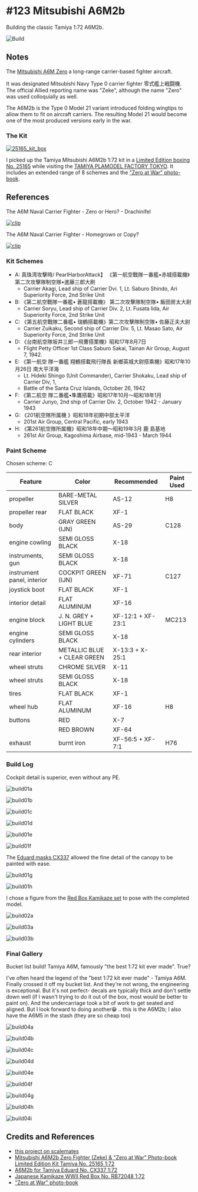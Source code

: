 # #123 Mitsubishi A6M2b

Building the classic Tamiya 1:72 A6M2b.

![Build](./assets/A6M2b_build.jpg?raw=true)

## Notes

The
[Mitsubishi A6M Zero](https://en.wikipedia.org/wiki/Mitsubishi_A6M_Zero)
a long-range carrier-based fighter aircraft.

It was designated Mitsubishi Navy Type 0 carrier fighter 零式艦上戦闘機.
The official Allied reporting name was "Zeke", although the name "Zero" was used colloquially as well.

The A6M2b is the Type 0 Model 21 variant introduced folding wingtips to allow them to fit on aircraft carriers. The resulting Model 21 would become one of the most produced versions early in the war.

### The Kit

[![25165_kit_box](./assets/25165_kit_box.png)](https://www.scalemates.com/kits/tamiya-25165-mitsubishi-a6m2b-zero-fighter-zeke-and-zero-at-war-photobook-limited-edition-kit--233477)

I picked up the Tamiya Mitsubishi A6M2b 1:72 kit in a
[Limited Edition boxing No. 25165](https://www.scalemates.com/kits/tamiya-25165-mitsubishi-a6m2b-zero-fighter-zeke-and-zero-at-war-photobook-limited-edition-kit--233477)
while visiting the
[TAMIYA PLAMODEL FACTORY TOKYO](https://maps.app.goo.gl/MgaKjJUUNTrNtCde7).
It includes an extended range of 8 schemes and the
["Zero at War" photo-book](https://www.goodreads.com/book/show/50918831-fighting-zero-fight).

## References

The A6M Naval Carrier Fighter - Zero or Hero? - Drachinifel

[![clip](https://img.youtube.com/vi/ApOfbxpL4Dg/0.jpg)](https://www.youtube.com/watch?v=ApOfbxpL4Dg)

The A6M Naval Carrier Fighter - Homegrown or Copy?

[![clip](https://img.youtube.com/vi/r1sn-1ZCmDg/0.jpg)](https://www.youtube.com/watch?v=r1sn-1ZCmDg)

### Kit Schemes

* A: 真珠湾攻擊時/ PearlHarborAttack】 《第一航空戰隊一番艦•赤城搭載機》第二次攻擊隊制空隊•進藤三郎大刷
    * Carrier Akagi, Lead ship of Carrier Dvi. 1, Lt. Saburo Shindo, Ari Superiority Force, 2nd Strike Unit
* B: 《第二航空戰隊一番艦• 蒼龍搭載機》 第二次攻擊隊制空隊• 飯田房太大尉
    * Carrier Soryu, Lead ship of Carrier Div. 2, Lt. Fusata lida, Air Superiority Force, 2nd Strike Unit
* C: 《第五航空戰隊二番艦• 瑞鶴搭載機》第二次攻擊隊制空隊• 佐藤正夫大尉
    * Carrier Zuikaku, Second ship of Carrier Div. 5, Lt. Masao Sato, Air Superiority Force, 2nd Strike Unit
* D: 《台南航空隊坂井三郎一飛曹搭栗機》昭和17年8月7日
    * Flight Petty Officer 1st Class Saburo Sakai, Tainan Air Group, August 7, 1942.
* E: 《第一航空 隊一番艦 翔鶴搭載飛行隊長 新鄉英城大尉搭乘機》昭和17年10月26日 南大平洋海
    * Lt. Hideki Shingo (Unit Commander), Carrier Shokaku, Lead ship of Carrier Div, 1,
    * Battle of the Santa Cruz Islands, October 26, 1942
* F: 《第二航空 隊二番艦•隼鷹搭載》昭和17年10月～昭和18年1月
    * Carrier Junyo, 2nd ship of Carrier Div. 2, October 1942 - January 1943
* G: 《201航空隊所属機 》昭和18年初期中部太平洋
    * 201st Air Group, Central Pacific, early 1943
* H: 《第261航空隊所属機》昭和18年中期～昭和19年3月 鹿 島基地
    * 261st Air Group, Kagoshima Airbase, mid-1943 - March 1944

### Paint Scheme

Chosen scheme: C

| Feature                    | Color                        | Recommended       | Paint Used |
|----------------------------|------------------------------|-------------------|------------|
| propeller                  | BARE-METAL SILVER            | AS-12             | H8           |
| propeller rear             | FLAT BLACK                   | XF-1              |            |
| body                       | GRAY GREEN (IJN)             | AS-29             | C128       |
| engine cowling             | SEMI GLOSS BLACK             | X-18              |            |
| instruments, gun           | SEMI GLOSS BLACK             | X-18              |            |
| instrument panel, interior | COCKPIT GREEN (IJN)          | XF-71             | C127       |
| joystick boot              | FLAT BLACK                   | XF-1              |            |
| interior detail            | FLAT ALUMINUM                | XF-16             |            |
| engine block               | J. N. GREY + LIGHT BLUE      | XF-12:1 + XF-23:1 | MC213      |
| engine cylinders           | SEMI GLOSS BLACK             | X-18              |            |
| rear interior              | METALLIC BLUE + CLEAR GREEN  | X-13:3 + X-25:1   |            |
| wheel struts               | CHROME SILVER                | X-11              |            |
| wheel struts               | SEMI GLOSS BLACK             | X-18              |            |
| tires                      | FLAT BLACK                   | XF-1              |            |
| wheel hub                  | FLAT ALUMINUM                | XF-16             | H8         |
| buttons                    | RED                          | X-7               |            |
|                            | RED BROWN                    | XF-64             |            |
| exhaust                    | burnt iron                   | XF-56:5 + XF-7:1  | H76        |

### Build Log

Cockpit detail is superior, even without any PE.

![build01a](./assets/build01a.jpg?raw=true)

![build01b](./assets/build01b.jpg?raw=true)

![build01c](./assets/build01c.jpg?raw=true)

![build01d](./assets/build01d.jpg?raw=true)

![build01e](./assets/build01e.jpg?raw=true)

![build01f](./assets/build01f.jpg?raw=true)

The [Eduard masks CX337](https://www.scalemates.com/kits/eduard-cx337-a6m2b--185132)
allowed the fine detail of the canopy to be painted with ease.

![build01g](./assets/build01g.jpg?raw=true)

![build01h](./assets/build01h.jpg?raw=true)

I chose a figure from the
[Red Box Kamikaze set](https://www.scalemates.com/kits/red-box-rb72048-japanese-kamikaze--407570)
to pose with the completed model.

![build02a](./assets/build02a.jpg?raw=true)

![build03a](./assets/build03a.jpg?raw=true)

![build03b](./assets/build03b.jpg?raw=true)

### Final Gallery

Bucket list build! Tamiya A6M, famously "the best 1:72 kit ever made". True?

I've often heard the legend of the "best 1:72 kit ever made" - Tamiya A6M. Finally crossed it off my bucket list. And they're not wrong, the engineering is exceptional. But it's not perfect- decals are typically thick and don't settle down well (if I wasn't trying to do it out of the box, most would be better to paint on). And the undercarriage took a bit of work to get seated and aligned. But I look forward to doing another😁 .. this is the A6M2b; I also have the A6M5 in the stash (they are so cheap too)

![build04a](./assets/build04a.jpg?raw=true)

![build04b](./assets/build04b.jpg?raw=true)

![build04c](./assets/build04c.jpg?raw=true)

![build04d](./assets/build04d.jpg?raw=true)

![build04e](./assets/build04e.jpg?raw=true)

![build04f](./assets/build04f.jpg?raw=true)

![build04g](./assets/build04g.jpg?raw=true)

![build04h](./assets/build04h.jpg?raw=true)

![build04i](./assets/build04i.jpg?raw=true)

## Credits and References

* [this project on scalemates](https://www.scalemates.com/profiles/mate.php?id=74137&p=projects&project=156539)
* [Mitsubishi A6M2b Zero Fighter (Zeke) & "Zero at War" Photo-book Limited Edition Kit Tamiya No. 25165 1:72](https://www.scalemates.com/kits/tamiya-25165-mitsubishi-a6m2b-zero-fighter-zeke-and-zero-at-war-photobook-limited-edition-kit--233477)
* [A6M2b for Tamiya Eduard No. CX337 1:72](https://www.scalemates.com/kits/eduard-cx337-a6m2b--185132)
* [Japanese Kamikaze WWII Red Box No. RB72048 1:72](https://www.scalemates.com/kits/red-box-rb72048-japanese-kamikaze--407570)
* ["Zero at War" photo-book](https://www.goodreads.com/book/show/50918831-fighting-zero-fight)
